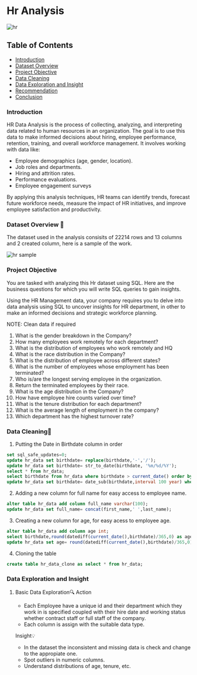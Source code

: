 # Hr Analysis

![hr](https://github.com/user-attachments/assets/5b7f30e3-9fae-4b8f-bbd7-c7b11ef2f12e)

## Table of Contents
- [Introduction](#Introduction)
- [Dataset Overview](#Dataset-Overview)
- [Project Objective](#Project-Objective)
- [Data Cleaning](#Data-Cleaning)
- [Data Exploration and Insight](#Data-Exploration-and-Insight)
- [Recommendation](#Recommendation)
- [Conclusion](#Conclusion)

### Introduction
HR Data Analysis is the process of collecting, analyzing, and interpreting data related to human resources in an organization. The goal is to use this data to make informed decisions about hiring, employee performance, retention, training, and overall workforce management.
It involves working with data like:
- Employee demographics (age, gender, location).
- Job roles and departments.
- Hiring and attrition rates.
- Performance evaluations.
- Employee engagement surveys
  
By applying this analysis techniques, HR teams can identify trends, forecast future workforce needs, measure the impact of HR initiatives, and improve employee satisfaction and productivity.

### Dataset Overview 🧮
The dataset used in the analysis consisits of 22214 rows and 13 columns and 2 created column, here is a sample of the work.

![hr sample](https://github.com/user-attachments/assets/7459e341-76e1-40f9-88ee-f15cb56a65a5)

### Project Objective
You are tasked with analyzing this Hr dataset using SQL. Here are the business questions for which you will write SQL queries to gain insights.

Using the HR Management data, your company requires you to delve into data analysis using SQL to 
uncover insights for HR department, in other to make an 
informed decisions and strategic workforce planning. 

NOTE: Clean data if required 
1. What is the gender breakdown in the Company? 
2. How many employees work remotely for each department? 
3. What is the distribution of employees who work remotely and HQ 
4. What is the race distribution in the Company? 
5. What is the distribution of employee across different states? 
6. What is the number of employees whose employment has been terminated?
7. Who is/are the longest serving employee in the organization. 
8. Return the terminated employees by their race.
9. What is the age distribution in the Company? 
10. How have employee hire counts varied over time? 
11. What is the tenure distribution for each department? 
12. What is the average length of employment in the company? 
13. Which department has the highest turnover rate? 

### Data Cleaning🧹
1. Putting the Date in Birthdate column in order
```sql
set sql_safe_updates=0;
update hr_data set birthdate= replace(birthdate,'-','/');
update hr_data set birthdate= str_to_date(birthdate, '%m/%d/%Y');
select * from hr_data;
select birthdate from hr_data where birthdate > current_date() order by birthdate desc;
update hr_data set birthdate= date_sub(birthdate,interval 100 year) where birthdate between '2065-11-01' and '2069-12-12';
```

2. Adding a new column for full name for easy access to employee name.
```sql
alter table hr_data add column full_name varchar(100);
update hr_data set full_name= concat(first_name,' ',last_name);
```

3. Creating a new column for age, for easy acess to employee age.
```sql
alter table hr_data add column age int;
select birthdate,round(datediff(current_date(),birthdate)/365,0) as age from hr_data;
update hr_data set age= round(datediff(current_date(),birthdate)/365,0);
```

4. Cloning the table
```sql
create table hr_data_clone as select * from hr_data;
```

### Data Exploration and Insight
1. Basic Data Exploration🔍
   Action
   - Each Employee have a unique id and their department which they work in is specified coupled with their hire date and working status whether contract staff or full staff of the company.
   - Each column is assign with the suitable data type.

   Insight💡
   - In the dataset the inconsistent and missing data is check and change to the appropiate one.
   - Spot outliers in numeric columns.
   - Understand distributions of age, tenure, etc.


   
   
